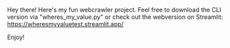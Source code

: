 Hey there! Here's my fun webcrawler project. Feel free to download the CLI version via "wheres_my_value.py" or check out the webversion on Streamlit: https://wheresmyvaluetest.streamlit.app/

Enjoy!
